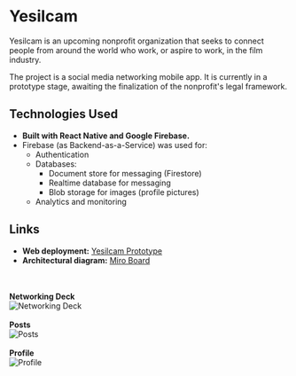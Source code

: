 # Yesilcam

Yesilcam is an upcoming nonprofit organization that seeks to connect people from around the world who work, or aspire to work, in the film industry.

The project is a social media networking mobile app. It is currently in a prototype stage, awaiting the finalization of the nonprofit's legal framework.

## Technologies Used

- **Built with React Native and Google Firebase.**
- Firebase (as Backend-as-a-Service) was used for:
  - Authentication
  - Databases:
    - Document store for messaging (Firestore)
    - Realtime database for messaging
    - Blob storage for images (profile pictures)
  - Analytics and monitoring

## Links 

- **Web deployment:** [Yesilcam Prototype](https://alexandruakkol.github.io/yesilcam_proto)
- **Architectural diagram:** [Miro Board](https://miro.com/app/board/uXjVPT3Trlo=/?share_link_id=998095091723)

<br><br><b>Networking Deck</b><br>
![Networking Deck](https://media.giphy.com/media/v1.Y2lkPTc5MGI3NjExeGxmZ2w0MWdnb3E3NDhhNW9uMXhpN2hrMHRydGY2N2ZudmdxNXdqNyZlcD12MV9pbnRlcm5hbF9naWZfYnlfaWQmY3Q9Zw/HALuwxjUYJ0IzDquFc/giphy.gif)
<br><br><b>Posts</b><br>
![Posts](https://media.giphy.com/media/v1.Y2lkPTc5MGI3NjExNmV1MGwybHplY24wcXk3M2txanRlNHQ2aGhtNzhyM2JuZDZ1bjduayZlcD12MV9pbnRlcm5hbF9naWZfYnlfaWQmY3Q9Zw/zIbq2uTcX2C48LN1Ad/giphy.gif)
<br><br><b>Profile</b><br>
![Profile](https://media.giphy.com/media/v1.Y2lkPTc5MGI3NjExbzEyNDVuem0xcGlxd3Z5NW1nYWJ0cW05dzNzc3R4d2gzNzFra3YzZCZlcD12MV9pbnRlcm5hbF9naWZfYnlfaWQmY3Q9Zw/aAIkw3ltrCqlztsbio/giphy.gif)

